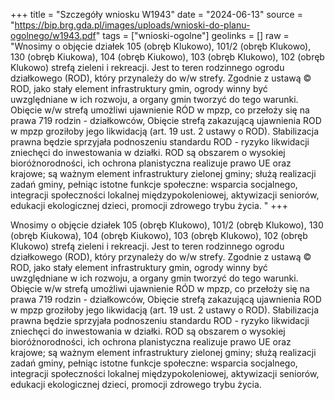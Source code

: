 +++
title = "Szczegóły wniosku W1943"
date = "2024-06-13"
source = "https://bip.brg.gda.pl/images/uploads/wnioski-do-planu-ogolnego/w1943.pdf"
tags = ["wnioski-ogolne"]
geolinks = []
raw = "Wnosimy o objęcie działek 105 (obręb Klukowo), 101/2 (obręb Klukowo), 130 (obręb Kiukowa), 104 (obręb Kiukowo), 103 (obręb Klukowo), 102 (obręb Klukowo) strefą zieleni i rekreacji. Jest to teren rodzinnego ogrodu działkowego (ROD), który przynależy do w/w strefy. Zgodnie z ustawą © ROD, jako stały element infrastruktury gmin, ogrody winny być uwzględniane w ich rozwoju, a organy gmin tworzyć do tego warunki. Obięcie w/w strefą umożliwi ujawnienie RÓD w mpzp, co przełoży się na prawa 719 rodzin - działkowców, Obięcie strefą zakazującą ujawnienia ROD w mpzp groziłoby jego likwidacją (art. 19 ust. 2 ustawy o ROD). Słabilizacja prawna będzie sprzyjała podnoszeniu standardu ROD - ryzyko likwidacji zniechęci do inwestowania w działki. ROD są obszarem o wysokiej bioróżnorodności, ich ochrona planistyczna realizuje prawo UE oraz krajowe; są ważnym element infrastruktury zielonej gminy; służą realizacji zadań gminy, pełniąc istotne funkcje społeczne: wsparcia socjalnego, integracji społeczności lokalnej  międzypokoleniowej, aktywizacji seniorów, edukacji ekologicznej dzieci, promocji zdrowego trybu życia. "
+++

Wnosimy o objęcie działek 105 (obręb Klukowo), 101/2 (obręb Klukowo), 130 (obręb Kiukowa), 104
(obręb Kiukowo), 103 (obręb Klukowo), 102 (obręb Klukowo) strefą zieleni i rekreacji. Jest to teren rodzinnego
ogrodu działkowego (ROD), który przynależy do w/w strefy. Zgodnie z ustawą © ROD, jako stały element
infrastruktury gmin, ogrody winny być uwzględniane w ich rozwoju, a organy gmin tworzyć do tego warunki.
Obięcie w/w strefą umożliwi ujawnienie RÓD w mpzp, co przełoży się na prawa 719 rodzin - działkowców, Obięcie
strefą zakazującą ujawnienia ROD w mpzp groziłoby jego likwidacją (art. 19 ust. 2 ustawy o ROD). Słabilizacja
prawna będzie sprzyjała podnoszeniu standardu ROD - ryzyko likwidacji zniechęci do inwestowania w działki.
ROD są obszarem o wysokiej bioróżnorodności, ich ochrona planistyczna realizuje prawo UE oraz krajowe; są
ważnym element infrastruktury zielonej gminy; służą realizacji zadań gminy, pełniąc istotne funkcje społeczne:
wsparcia socjalnego, integracji społeczności lokalnej  międzypokoleniowej, aktywizacji seniorów, edukacji
ekologicznej dzieci, promocji zdrowego trybu życia.



